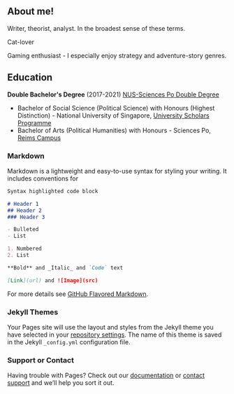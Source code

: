 ## About me!
<!-- wp:paragraph -->
<p>Writer, theorist, analyst. In the broadest sense of these terms.</p>
<!-- /wp:paragraph -->

<!-- wp:paragraph -->
<p>Cat-lover</p>
<!-- /wp:paragraph -->

<!-- wp:paragraph -->
<p>Gaming enthusiast - I especially enjoy strategy and adventure-story genres.</p>
<!-- /wp:paragraph -->

## Education
<!-- wp:paragraph -->
<p><strong>Double Bachelor's Degree</strong> (2017-2021) <a href="https://www.usp.nus.edu.sg/nus-sciencespo/" target="_blank" rel="noreferrer noopener">NUS-Sciences Po Double Degree</a></p>
<!-- /wp:paragraph -->

<!-- wp:list -->
<ul><li>Bachelor of Social Science (Political Science) with Honours (Highest Distinction) - National University of Singapore, <a href="https://www.usp.nus.edu.sg/" target="_blank" rel="noreferrer noopener">University Scholars Programme</a></li><li>Bachelor of Arts (Political Humanities) with Honours - Sciences Po, <a href="https://www.sciencespo.fr/college/fr/campus/reims" target="_blank" rel="noreferrer noopener">Reims Campus</a></li></ul>
<!-- /wp:list -->

### Markdown

Markdown is a lightweight and easy-to-use syntax for styling your writing. It includes conventions for

```markdown
Syntax highlighted code block

# Header 1
## Header 2
### Header 3

- Bulleted
- List

1. Numbered
2. List

**Bold** and _Italic_ and `Code` text

[Link](url) and ![Image](src)
```

For more details see [GitHub Flavored Markdown](https://guides.github.com/features/mastering-markdown/).

### Jekyll Themes

Your Pages site will use the layout and styles from the Jekyll theme you have selected in your [repository settings](https://github.com/yoVeronn/Portfolio/settings/pages). The name of this theme is saved in the Jekyll `_config.yml` configuration file.

### Support or Contact

Having trouble with Pages? Check out our [documentation](https://docs.github.com/categories/github-pages-basics/) or [contact support](https://support.github.com/contact) and we’ll help you sort it out.
